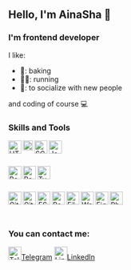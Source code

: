 ## Hello, I'm AinaSha 👋

### I'm frontend developer

I like:
- 🥧: baking
- 🏃‍♀️: running
- 💁: to socialize with new people

and coding of course :computer:

### Skills and Tools

<img align="left" alt="HTML5" width="26px" src="https://upload.wikimedia.org/wikipedia/commons/thumb/6/61/HTML5_logo_and_wordmark.svg/640px-HTML5_logo_and_wordmark.svg.png" />
<img align="left" alt="CSS3" width="20px" src="https://upload.wikimedia.org/wikipedia/commons/thumb/d/d5/CSS3_logo_and_wordmark.svg/363px-CSS3_logo_and_wordmark.svg.png?20160530175649" />
<img align="left" alt="SCSS" width="26px" src="https://upload.wikimedia.org/wikipedia/commons/thumb/9/96/Sass_Logo_Color.svg/2560px-Sass_Logo_Color.svg.png" />
<img align="left" alt="JavaScript" width="26px" src="https://upload.wikimedia.org/wikipedia/commons/thumb/6/6a/JavaScript-logo.png/640px-JavaScript-logo.png" />
<br />
<br />
<br />
<img align="left" alt="React" width="26px" src="https://upload.wikimedia.org/wikipedia/commons/thumb/a/a7/React-icon.svg/2300px-React-icon.svg.png" />
<img align="left" alt="Redux" width="26px" src="https://cdn.worldvectorlogo.com/logos/redux.svg" />
<img align="left" alt="TypeScript" width="26px" src="https://upload.wikimedia.org/wikipedia/commons/thumb/4/4c/Typescript_logo_2020.svg/2048px-Typescript_logo_2020.svg.png" />
<br />
<br />
<br />
<img align="left" alt="Git" width="26px" src="https://git-scm.com/images/logos/downloads/Git-Icon-1788C.png" />
<img align="left" alt="GitHub" width="26px" src="https://seeklogo.com/images/G/github-logo-5F384D0265-seeklogo.com.png" />
<img align="left" alt="ESLint" width="26px" src="https://eslint.org/icon-512.png" />
<img align="left" alt="Postman" width="26px" src="https://www.svgrepo.com/show/354202/postman-icon.svg" />
<img align="left" alt="FileZilla" width="26px" src="https://upload.wikimedia.org/wikipedia/commons/thumb/0/01/FileZilla_logo.svg/1024px-FileZilla_logo.svg.png" />
<img align="left" alt="Wordpress" width="26px" src="https://upload.wikimedia.org/wikipedia/commons/thumb/9/98/WordPress_blue_logo.svg/2048px-WordPress_blue_logo.svg.png" />
<img align="left" alt="Figma" width="26px" src="https://upload.wikimedia.org/wikipedia/commons/thumb/3/33/Figma-logo.svg/1667px-Figma-logo.svg.png" />
<img align="left" alt="Photoshop" width="26px" src="https://upload.wikimedia.org/wikipedia/commons/thumb/a/af/Adobe_Photoshop_CC_icon.svg/640px-Adobe_Photoshop_CC_icon.svg.png" />

<br />
<br />
<br />

### You can contact me: 

<img  alt="Telegram" width="26px" src="https://upload.wikimedia.org/wikipedia/commons/thumb/8/82/Telegram_logo.svg/2048px-Telegram_logo.svg.png" />[Telegram]
<img  alt="LinkedIn" width="26px" src="https://upload.wikimedia.org/wikipedia/commons/thumb/c/ca/LinkedIn_logo_initials.png/800px-LinkedIn_logo_initials.png" />[LinkedIn]

[Telegram]: https://t.me/Ainasha10
[LinkedIn]: https://www.linkedin.com/in/ainagul-shabdanova-2016b0225/
